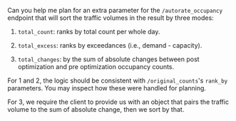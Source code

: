 Can you help me plan for an extra parameter  for the `/autorate_occupancy` endpoint that will sort the traffic volumes in the result by three modes:

1. `total_count`: ranks by total count per whole day.

2. `total_excess`: ranks by exceedances (i.e., demand - capacity).

3. `total_changes`: by the sum of absolute changes between post optimization and pre optimization occupancy counts.

For 1 and 2, the logic should be consistent with `/original_counts`'s `rank_by` parameters. You may inspect how these were handled for planning.

For 3, we require the client to provide us with an object that pairs the traffic volume to the sum of absolute change, then we sort by that. 